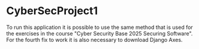 # CyberSecProject1
To run this application it is possible to use the same method that is used for the exercises in the course "Cyber Security Base 2025 Securing Software". For the fourth fix to work it is also necessary to download Django Axes.
